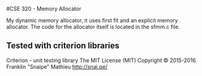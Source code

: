 #CSE 320 - Memory Allocator

My dynamic memory allocator, it uses first fit and an explicit memory allocator. The code for the allocator itself is located in the sfmm.c file.



## Tested with criterion libraries
Criterion - unit testing library
The MIT License (MIT)
Copyright © 2015-2016 Franklin "Snaipe" Mathieu <http://snai.pe/>
